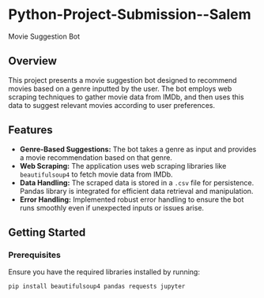 # Python-Project-Submission--Salem
Movie Suggestion Bot

## Overview

This project presents a movie suggestion bot designed to recommend movies based on a genre inputted by the user. The bot employs web scraping techniques to gather movie data from IMDb, and then uses this data to suggest relevant movies according to user preferences.

## Features

- **Genre-Based Suggestions:** The bot takes a genre as input and provides a movie recommendation based on that genre.
- **Web Scraping:** The application uses web scraping libraries like `beautifulsoup4` to fetch movie data from IMDb.
- **Data Handling:** The scraped data is stored in a `.csv` file for persistence. Pandas library is integrated for efficient data retrieval and manipulation.
- **Error Handling:** Implemented robust error handling to ensure the bot runs smoothly even if unexpected inputs or issues arise.

## Getting Started

### Prerequisites

Ensure you have the required libraries installed by running:

```bash
pip install beautifulsoup4 pandas requests jupyter
